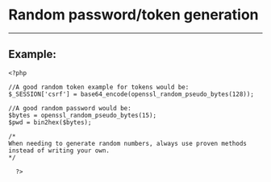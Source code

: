 # Random password/token generation
-------

## Example:


    <?php

	//A good random token example for tokens would be:
	$_SESSION['csrf'] = base64_encode(openssl_random_pseudo_bytes(128));

	//A good random password would be:
	$bytes = openssl_random_pseudo_bytes(15);
	$pwd = bin2hex($bytes);

	/*
	When needing to generate random numbers, always use proven methods
	instead of writing your own.
	*/

	  ?>
